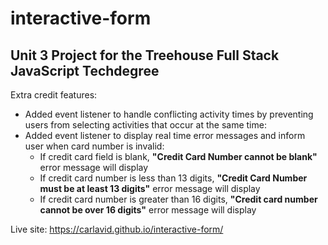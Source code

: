 # interactive-form
## Unit 3 Project for the Treehouse Full Stack JavaScript Techdegree

Extra credit features: 
* Added event listener to handle conflicting activity times by preventing users from selecting activities that occur at the same time:
* Added event listener to display real time error messages and inform user when card number is invalid:
    * If credit card field is blank, **"Credit Card Number cannot be blank"** error message will display
    * If credit card number is less than 13 digits, **"Credit Card Number must be at least 13 digits"** error message will display
    * If credit card number is greater than 16 digits, **"Credit card number cannot be over 16 digits"** error message will display

Live site: https://carlavid.github.io/interactive-form/